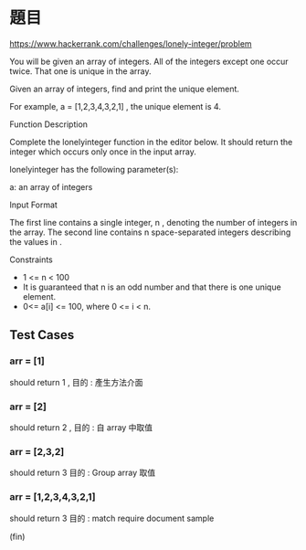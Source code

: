 ﻿# 題目

https://www.hackerrank.com/challenges/lonely-integer/problem

You will be given an array of integers. All of the integers except one occur twice. That one is unique in the array.

Given an array of integers, find and print the unique element.

For example, a = [1,2,3,4,3,2,1] , the unique element is 4.

Function Description

Complete the lonelyinteger function in the editor below. It should return the integer which occurs only once in the
input array.

lonelyinteger has the following parameter(s):

a: an array of integers

Input Format

The first line contains a single integer, n , denoting the number of integers in the array. The second line contains n
space-separated integers describing the values in .

Constraints

- 1 <= n < 100
- It is guaranteed that n is an odd number and that there is one unique element.
- 0<= a[i] <= 100, where 0 <= i < n.

## Test Cases

### arr = [1]

should return 1 , 目的 : 產生方法介面

### arr = [2]

should return 2 , 目的 : 自 array 中取值

### arr = [2,3,2]

should return 3 目的 : Group array 取值

### arr = [1,2,3,4,3,2,1]

should return 3 目的 : match require document sample

(fin)
